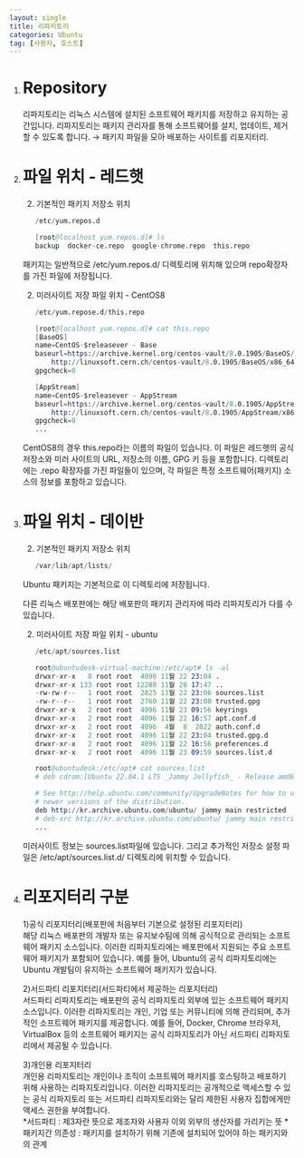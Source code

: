 ```yaml
---
layout: single
title: 리파지토리
categories: Ubuntu
tag: [사용자, 호스트]
---
```


1. # Repository
   리파지토리는 리눅스 시스템에 설치된 소프트웨어 패키지를 저장하고 유지하는 공간입니다. 리파지토리는 패키지 관리자를 통해 소프트웨어를 설치, 업데이트, 제거할 수 있도록 합니다.
   → 패키지 파일을 모아 배포하는 사이트를 리포지터리.   

1. # 파일 위치 - 레드햇   
   2. 기본적인 패키지 저장소 위치   
   ```s
      /etc/yum.repos.d 

      [root@localhost yum.repos.d]# ls
      backup  docker-ce.repo  google-chrome.repo  this.repo
   ```
   패키지는 일반적으로 /etc/yum.repos.d/ 디렉토리에 위치해 있으며 repo확장자를 가진 파일에 저장됩니다.   
   
   2. 미러사이트 저장 파일 위치 - CentOS8   
   ```s
      /etc/yum.repose.d/this.repo

      [root@localhost yum.repos.d]# cat this.repo
      [BaseOS]
      name=CentOS-$releasever - Base
      baseurl=https://archive.kernel.org/centos-vault/8.0.1905/BaseOS/x86_64/os/
      	  http://linuxsoft.cern.ch/centos-vault/8.0.1905/BaseOS/x86_64/os/
      gpgcheck=0

      [AppStream]
      name=CentOS-$releasever - AppStream
      baseurl=https://archive.kernel.org/centos-vault/8.0.1905/AppStream/x86_64/os/
      	  http://linuxsoft.cern.ch/centos-vault/8.0.1905/AppStream/x86_64/os/
      gpgcheck=0
      ...
   ```
   CentOS8의 경우 this.repo라는 이름의 파일이 있습니다. 이 파일은 레드햇의 공식 저장소와 미러 사이트의 URL, 저장소의 이름, GPG 키 등을 포함합니다. 디렉토리에는 .repo 확장자를 가진 파일들이 있으며, 각 파일은 특정 소프트웨어(패키지) 소스의 정보를 포함하고 있습니다.   

1. # 파일 위치 - 데이반   
   2. 기본적인 패키지 저장소 위치
   ```s
      /var/lib/apt/lists/
   ```
   Ubuntu 패키지는 기본적으로 이 디렉토리에 저장됩니다.

   다른 리눅스 배포판에는 해당 배포판의 패키지 관리자에 따라 리파지토리가 다를 수 있습니다.   

   2. 미러사이트 저장 파일 위치 - ubuntu
   ```s
      /etc/apt/sources.list

      root@ubuntudesk-virtual-machine:/etc/apt# ls -al
      drwxr-xr-x   8 root root  4096 11월 22 23:04 .
      drwxr-xr-x 133 root root 12288 11월 28 17:47 ..
      -rw-rw-r--   1 root root  2825 11월 22 23:06 sources.list
      -rw-r--r--   1 root root  2760 11월 22 23:00 trusted.gpg
      drwxr-xr-x   2 root root  4096 11월 23 09:56 keyrings
      drwxr-xr-x   2 root root  4096 11월 22 16:57 apt.conf.d
      drwxr-xr-x   2 root root  4096  4월  8  2022 auth.conf.d
      drwxr-xr-x   2 root root  4096 11월 22 23:04 trusted.gpg.d
      drwxr-xr-x   2 root root  4096 11월 22 16:56 preferences.d
      drwxr-xr-x   2 root root  4096 11월 23 09:59 sources.list.d

      root@ubuntudesk:/etc/apt# cat sources.list
      # deb cdrom:[Ubuntu 22.04.1 LTS _Jammy Jellyfish_ - Release amd64 (20220809.1)]/ jammy main restricted

      # See http://help.ubuntu.com/community/UpgradeNotes for how to upgrade to
      # newer versions of the distribution.
      deb http://kr.archive.ubuntu.com/ubuntu/ jammy main restricted
      # deb-src http://kr.archive.ubuntu.com/ubuntu/ jammy main restricted
      ...
   ```   
   미러사이트 정보는 sources.list파일에 있습니다. 그리고 추가적인 저장소 설정 파일은 /etc/apt/sources.list.d/ 디렉토리에 위치할 수 있습니다.
   
1. # 리포지터리 구분  

   1)공식 리포지터리(배포판에 처음부터 기본으로 설정된 리포지터리)​   
   해당 리눅스 배포판의 개발자 또는 유지보수팀에 의해 공식적으로 관리되는 소프트웨어 패키지 소스입니다. 이러한 리파지토리에는 배포판에서 지원되는 주요 소프트웨어 패키지가 포함되어 있습니다. 예를 들어, Ubuntu의 공식 리파지토리에는 Ubuntu 개발팀이 유지하는 소프트웨어 패키지가 있습니다.   

   2)서드파티 리포지터리(서드파티에서 제공하는 리포지터리)   
   서드파티 리파지토리는 배포판의 공식 리파지토리 외부에 있는 소프트웨어 패키지 소스입니다. 이러한 리파지토리는 개인, 기업 또는 커뮤니티에 의해 관리되며, 추가적인 소프트웨어 패키지를 제공합니다. 예를 들어, Docker, Chrome 브라우저, VirtualBox 등의 소프트웨어 패키지는 공식 리파지토리가 아닌 서드파티 리파지토리에서 제공될 수 있습니다.   

   3)개인용 리포지터리   
   개인용 리파지토리는 개인이나 조직이 소프트웨어 패키지를 호스팅하고 배포하기 위해 사용하는 리파지토리입니다. 이러한 리파지토리는 공개적으로 액세스할 수 있는 공식 리파지토리 또는 서드파티 리파지토리와는 달리 제한된 사용자 집합에게만 액세스 권한을 부여합니다.   
   ​
*서드파티 : 제3자란 뜻으로  제조자와 사용자 이외 외부의 생산자를 가리키는 뜻
*패키지간 의존성 : 패키지를 설치하기 위해 기존에 설치되어 있어야 하는 패키지와의 관계
